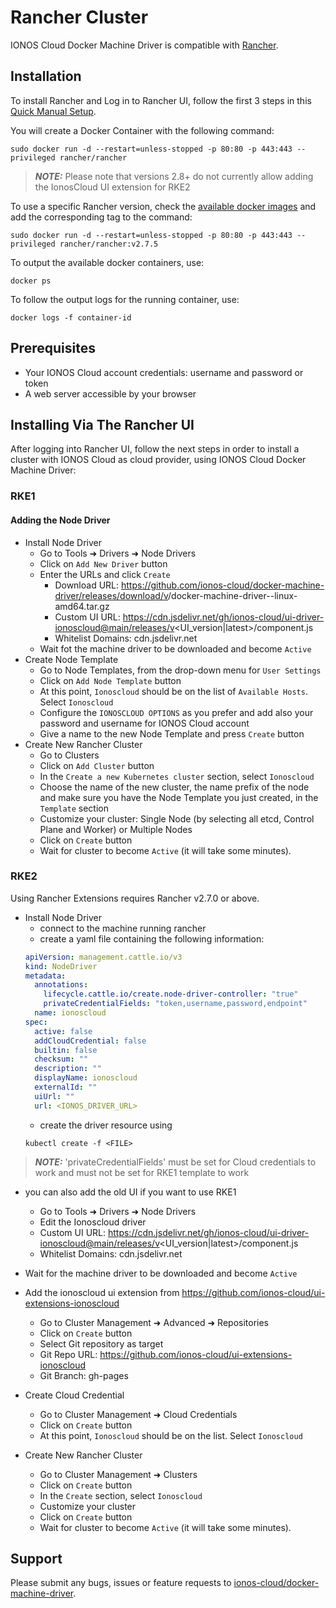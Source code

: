 # Rancher Cluster

IONOS Cloud Docker Machine Driver is compatible with [Rancher](https://rancher.com/).

## Installation

To install Rancher and Log in to Rancher UI, follow the first 3 steps in this [Quick Manual Setup](https://rancher.com/docs/rancher/v2.x/en/quick-start-guide/deployment/quickstart-manual-setup/).

You will create a Docker Container with the following command:

```text
sudo docker run -d --restart=unless-stopped -p 80:80 -p 443:443 --privileged rancher/rancher
```

> **_NOTE:_** Please note that versions 2.8+ do not currently allow adding the IonosCloud UI extension for RKE2

To use a specific Rancher version, check the [available docker images](https://hub.docker.com/r/rancher/rancher/tags) and add the corresponding tag to the command: 

```text
sudo docker run -d --restart=unless-stopped -p 80:80 -p 443:443 --privileged rancher/rancher:v2.7.5
```

To output the available docker containers, use:

```text
docker ps
```

To follow the output logs for the running container, use:

```text
docker logs -f container-id
```

## Prerequisites

* Your IONOS Cloud account credentials: username and password or token
* A web server accessible by your browser


## Installing Via The Rancher UI

After logging into Rancher UI, follow the next steps in order to install a cluster with IONOS Cloud as cloud provider, using IONOS Cloud Docker Machine Driver:

### RKE1

#### Adding the Node Driver

* Install Node Driver
  * Go to Tools ➜ Drivers ➜ Node Drivers
  * Click on `Add New Driver` button
  * Enter the URLs and click `Create`
    * Download URL: https://github.com/ionos-cloud/docker-machine-driver/releases/download/v<version>/docker-machine-driver-<version>-linux-amd64.tar.gz
    * Custom UI URL:  https://cdn.jsdelivr.net/gh/ionos-cloud/ui-driver-ionoscloud@main/releases/v<UI_version|latest>/component.js
    * Whitelist Domains: cdn.jsdelivr.net
  * Wait fot the machine driver to be downloaded and become `Active`
* Create Node Template
  * Go to Node Templates, from the drop-down menu for `User Settings`
  * Click on `Add Node Template` button
  * At this point, `Ionoscloud` should be on the list of `Available Hosts`. Select `Ionoscloud`
  * Configure the `IONOSCLOUD OPTIONS` as you prefer and add also your password and username for IONOS Cloud account
  * Give a name to the new Node Template and press `Create` button
* Create New Rancher Cluster
  * Go to Clusters
  * Click on `Add Cluster` button
  * In the `Create a new Kubernetes cluster` section, select `Ionoscloud`
  * Choose the name of the new cluster, the name prefix of the node and make sure you have the Node Template you just created, in the `Template` section
  * Customize your cluster: Single Node \(by selecting all etcd, Control Plane and Worker\) or Multiple Nodes
  * Click on `Create` button
  * Wait for cluster to become `Active` \(it will take some minutes\).
  
### RKE2

Using Rancher Extensions requires Rancher v2.7.0 or above.

* Install Node Driver
  * connect to the machine running rancher
  * create a yaml file containing the following information:
  ```yaml
  apiVersion: management.cattle.io/v3
  kind: NodeDriver
  metadata:
    annotations:
      lifecycle.cattle.io/create.node-driver-controller: "true"
      privateCredentialFields: "token,username,password,endpoint"
    name: ionoscloud 
  spec:
    active: false
    addCloudCredential: false
    builtin: false
    checksum: ""
    description: ""
    displayName: ionoscloud
    externalId: ""
    uiUrl: ""
    url: <IONOS_DRIVER_URL>
    ```
  * create the driver resource using
  ```
  kubectl create -f <FILE>
  ```

> **_NOTE:_** 'privateCredentialFields' must be set for Cloud credentials to work and must not be set for RKE1 template to work

  * you can also add the old UI if you want to use RKE1
    * Go to Tools ➜ Drivers ➜ Node Drivers
    * Edit the Ionoscloud driver
    * Custom UI URL:  https://cdn.jsdelivr.net/gh/ionos-cloud/ui-driver-ionoscloud@main/releases/v<UI_version|latest>/component.js
    * Whitelist Domains: cdn.jsdelivr.net
  * Wait for the machine driver to be downloaded and become `Active`
  * Add the ionoscloud ui extension from https://github.com/ionos-cloud/ui-extensions-ionoscloud
    * Go to Cluster Management ➜ Advanced ➜ Repositories
    * Click on `Create` button
    * Select Git repository as target
    * Git Repo URL: https://github.com/ionos-cloud/ui-extensions-ionoscloud
    * Git Branch: gh-pages

* Create Cloud Credential
  * Go to Cluster Management ➜ Cloud Credentials
  * Click on `Create` button
  * At this point, `Ionoscloud` should be on the list. Select `Ionoscloud`
* Create New Rancher Cluster
  * Go to Cluster Management ➜ Clusters
  * Click on `Create` button
  * In the `Create` section, select `Ionoscloud`
  * Customize your cluster
  * Click on `Create` button
  * Wait for cluster to become `Active` \(it will take some minutes\).
  
## Support

Please submit any bugs, issues or feature requests to [ionos-cloud/docker-machine-driver](https://github.com/ionos-cloud/docker-machine-driver/issues/new/choose).

